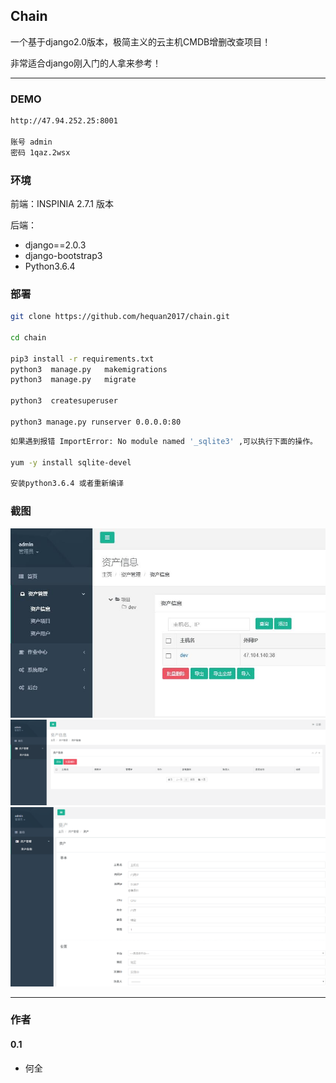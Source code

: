 ## Chain

一个基于django2.0版本，极简主义的云主机CMDB增删改查项目！

非常适合django刚入门的人拿来参考！

---
### DEMO

```bash
http://47.94.252.25:8001

账号 admin
密码 1qaz.2wsx
```


###  环境

前端：INSPINIA 2.7.1  版本

后端：
 * django==2.0.3
 * django-bootstrap3
 * Python3.6.4


###  部署




```bash
git clone https://github.com/hequan2017/chain.git

cd chain

pip3 install -r requirements.txt
python3  manage.py   makemigrations
python3  manage.py   migrate

python3  createsuperuser

python3 manage.py runserver 0.0.0.0:80
```


```bash
如果遇到报错 ImportError: No module named '_sqlite3' ,可以执行下面的操作。

yum -y install sqlite-devel

安装python3.6.4 或者重新编译
```


###   截图
![DEMO](static/demo/1.png)
![DEMO](static/demo/2.png)
![DEMO](static/demo/3.png)

---
### 作者

#### 0.1
- 何全

